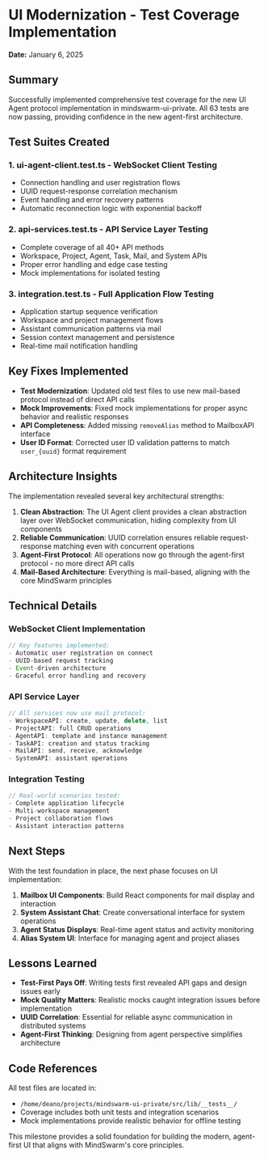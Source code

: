 # UI Modernization - Test Coverage Implementation

**Date:** January 6, 2025

## Summary

Successfully implemented comprehensive test coverage for the new UI Agent protocol implementation in mindswarm-ui-private. All 63 tests are now passing, providing confidence in the new agent-first architecture.

## Test Suites Created

### 1. ui-agent-client.test.ts - WebSocket Client Testing
- Connection handling and user registration flows
- UUID request-response correlation mechanism
- Event handling and error recovery patterns
- Automatic reconnection logic with exponential backoff

### 2. api-services.test.ts - API Service Layer Testing
- Complete coverage of all 40+ API methods
- Workspace, Project, Agent, Task, Mail, and System APIs
- Proper error handling and edge case testing
- Mock implementations for isolated testing

### 3. integration.test.ts - Full Application Flow Testing
- Application startup sequence verification
- Workspace and project management flows
- Assistant communication patterns via mail
- Session context management and persistence
- Real-time mail notification handling

## Key Fixes Implemented

- **Test Modernization**: Updated old test files to use new mail-based protocol instead of direct API calls
- **Mock Improvements**: Fixed mock implementations for proper async behavior and realistic responses
- **API Completeness**: Added missing `removeAlias` method to MailboxAPI interface
- **User ID Format**: Corrected user ID validation patterns to match `user_{uuid}` format requirement

## Architecture Insights

The implementation revealed several key architectural strengths:

1. **Clean Abstraction**: The UI Agent client provides a clean abstraction layer over WebSocket communication, hiding complexity from UI components
2. **Reliable Communication**: UUID correlation ensures reliable request-response matching even with concurrent operations
3. **Agent-First Protocol**: All operations now go through the agent-first protocol - no more direct API calls
4. **Mail-Based Architecture**: Everything is mail-based, aligning with the core MindSwarm principles

## Technical Details

### WebSocket Client Implementation
```typescript
// Key features implemented:
- Automatic user registration on connect
- UUID-based request tracking
- Event-driven architecture
- Graceful error handling and recovery
```

### API Service Layer
```typescript
// All services now use mail protocol:
- WorkspaceAPI: create, update, delete, list
- ProjectAPI: full CRUD operations
- AgentAPI: template and instance management
- TaskAPI: creation and status tracking
- MailAPI: send, receive, acknowledge
- SystemAPI: assistant operations
```

### Integration Testing
```typescript
// Real-world scenarios tested:
- Complete application lifecycle
- Multi-workspace management
- Project collaboration flows
- Assistant interaction patterns
```

## Next Steps

With the test foundation in place, the next phase focuses on UI implementation:

1. **Mailbox UI Components**: Build React components for mail display and interaction
2. **System Assistant Chat**: Create conversational interface for system operations
3. **Agent Status Displays**: Real-time agent status and activity monitoring
4. **Alias System UI**: Interface for managing agent and project aliases

## Lessons Learned

- **Test-First Pays Off**: Writing tests first revealed API gaps and design issues early
- **Mock Quality Matters**: Realistic mocks caught integration issues before implementation
- **UUID Correlation**: Essential for reliable async communication in distributed systems
- **Agent-First Thinking**: Designing from agent perspective simplifies architecture

## Code References

All test files are located in:
- `/home/deano/projects/mindswarm-ui-private/src/lib/__tests__/`
- Coverage includes both unit tests and integration scenarios
- Mock implementations provide realistic behavior for offline testing

This milestone provides a solid foundation for building the modern, agent-first UI that aligns with MindSwarm's core principles.